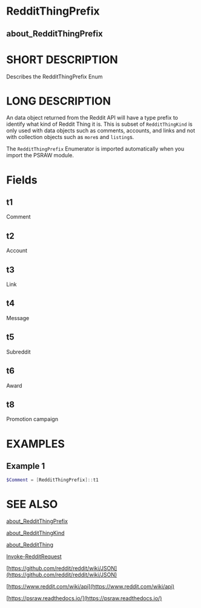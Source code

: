 # RedditThingPrefix
## about_RedditThingPrefix

# SHORT DESCRIPTION
Describes the RedditThingPrefix Enum

# LONG DESCRIPTION
An data object returned from the Reddit API will have a type prefix to identify what kind of Reddit Thing it is. This is subset of `RedditThingKind` is only used with data objects such as comments, accounts, and links and not with collection objects such as `more`s and `listing`s.

The `RedditThingPrefix` Enumerator is imported automatically when you import the PSRAW module.


# Fields
## t1
Comment

## t2
Account

## t3
Link

## t4
Message

## t5
Subreddit

## t6
Award

## t8
Promotion campaign


# EXAMPLES

## Example 1

```powershell
$Comment = [RedditThingPrefix]::t1
```

# SEE ALSO

[about_RedditThingPrefix](https://psraw.readthedocs.io/en/latest/Module/about_RedditThingPrefix)

[about_RedditThingKind](https://psraw.readthedocs.io/en/latest/Module/about_RedditThingKind)

[about_RedditThing](https://psraw.readthedocs.io/en/latest/Module/about_RedditThing)

[Invoke-RedditRequest](https://psraw.readthedocs.io/en/latest/Module/Import-RedditRequest)

[https://github.com/reddit/reddit/wiki/JSON](https://github.com/reddit/reddit/wiki/JSON)

[https://www.reddit.com/wiki/api](https://www.reddit.com/wiki/api)

[https://psraw.readthedocs.io/](https://psraw.readthedocs.io/)
